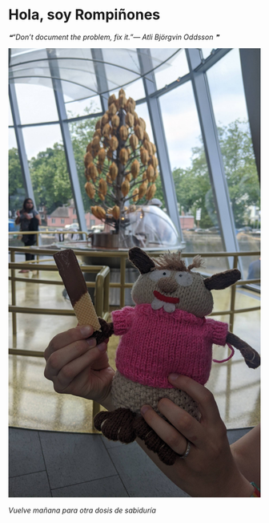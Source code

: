 # Hola, soy Rompiñones

<!--STARTS_HERE_QUOTE_README-->
<i>❝“Don’t document the problem, fix it.”— Atli Björgvin Oddsson   ❞</i>
<!--ENDS_HERE_QUOTE_README-->

<!--START_SECTION:update_image-->
![alt text](https://raw.githubusercontent.com/focaalvarez/rompinones/main/.github/images/IMG_20220603_131203.jpg?raw=true)
<!--END_SECTION:update_image-->

*Vuelve mañana para otra dosis de sabiduría*
